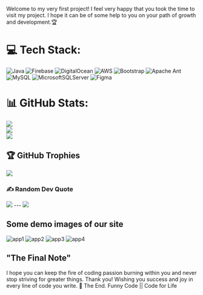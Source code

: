 Welcome to my very first project! I feel very happy that you took the time to visit my project. I hope it can be of some help to you on your path of growth and development.🏆
# 💻 Tech Stack: 
![Java](https://img.shields.io/badge/java-%23ED8B00.svg?style=for-the-badge&logo=openjdk&logoColor=white) ![Firebase](https://img.shields.io/badge/firebase-%23039BE5.svg?style=for-the-badge&logo=firebase) ![DigitalOcean](https://img.shields.io/badge/DigitalOcean-%230167ff.svg?style=for-the-badge&logo=digitalOcean&logoColor=white) ![AWS](https://img.shields.io/badge/AWS-%23FF9900.svg?style=for-the-badge&logo=amazon-aws&logoColor=white) ![Bootstrap](https://img.shields.io/badge/bootstrap-%238511FA.svg?style=for-the-badge&logo=bootstrap&logoColor=white) ![Apache Ant](https://img.shields.io/badge/Apache%20Ant-A81C7D?style=for-the-badge&logo=Apache%20Ant&logoColor=white) ![MySQL](https://img.shields.io/badge/mysql-4479A1.svg?style=for-the-badge&logo=mysql&logoColor=white) ![MicrosoftSQLServer](https://img.shields.io/badge/Microsoft%20SQL%20Server-CC2927?style=for-the-badge&logo=microsoft%20sql%20server&logoColor=white) ![Figma](https://img.shields.io/badge/figma-%23F24E1E.svg?style=for-the-badge&logo=figma&logoColor=white) 
# 📊 GitHub Stats: 
![](https://github-readme-stats.vercel.app/api?username=mikey-occur&theme=dark&hide_border=false&include_all_commits=false&count_private=false)<br/> ![](https://github-readme-streak-stats.herokuapp.com/?user=mikey-occur&theme=dark&hide_border=false)<br/> ![](https://github-readme-stats.vercel.app/api/top-langs/?username=mikey-occur&theme=dark&hide_border=false&include_all_commits=false&count_private=false&layout=compact)
## 🏆 GitHub Trophies 
![](https://github-profile-trophy.vercel.app/?username=mikey-occur&theme=radical&no-frame=false&no-bg=true&margin-w=4)
### ✍️ Random Dev Quote 
![](https://quotes-github-readme.vercel.app/api?type=horizontal&theme=radical) --- [![](https://visitcount.itsvg.in/api?id=mikey-occur&icon=0&color=0)](https://visitcount.itsvg.in) <!-- Proudly created with GPRM ( https://gprm.itsvg.in ) -->
## Some demo images of our site
![app1](https://github.com/user-attachments/assets/7b7e7fec-68d8-4dbd-8553-2e8a170a2975) 
![app2](https://github.com/user-attachments/assets/baa1c293-fa68-49a6-bd85-8eedb24369a6)
![app3](https://github.com/user-attachments/assets/5ddbec4e-7d55-404a-903a-27993ab4a55c) 
![app4](https://github.com/user-attachments/assets/6f2a257c-231b-4152-9393-8f02beabf211)
## "The Final Note" 
I hope you can keep the fire of coding passion burning within you and never stop striving for greater things. Thank you! Wishing you success and joy in every line of code you write. 🚀 The End. 
Funny Code || Code for Life
